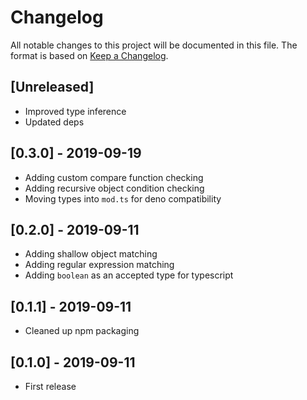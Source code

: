 # Changelog

All notable changes to this project will be documented in this file.
The format is based on [Keep a Changelog](http://keepachangelog.com/en/1.0.0/).

## [Unreleased]

- Improved type inference
- Updated deps

## [0.3.0] - 2019-09-19

- Adding custom compare function checking
- Adding recursive object condition checking
- Moving types into `mod.ts` for deno compatibility

## [0.2.0] - 2019-09-11

- Adding shallow object matching
- Adding regular expression matching
- Adding `boolean` as an accepted type for typescript

## [0.1.1] - 2019-09-11

- Cleaned up npm packaging

## [0.1.0] - 2019-09-11

- First release

